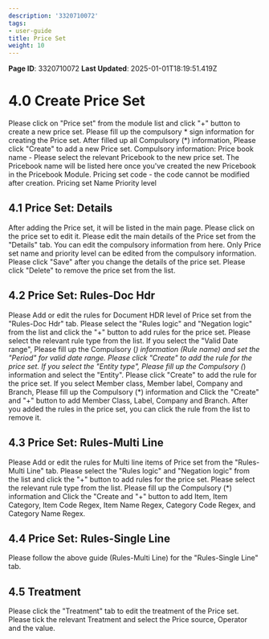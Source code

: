 ```yaml
---
description: '3320710072'
tags:
- user-guide
title: Price Set
weight: 10
---
```


**Page ID**: 3320710072
**Last Updated**: 2025-01-01T18:19:51.419Z
# 4.0 Create Price Set
Please click on "Price set" from the module list and click "+" button to create a new price set.
Please fill up the compulsory * sign information for creating the Price set. After filled up all Compulsory (*) information, Please click "Create" to add a new Price set.
Compulsory information:
Price book name - Please select the relevant Pricebook to the new price set. The Pricebook name will be listed here once you've created the new Pricebook in the Pricebook Module.
Pricing set code - the code cannot be modified after creation.
Pricing set Name
Priority level
## 4.1 Price Set: Details
After adding the Price set, it will be listed in the main page. Please click on the price set to edit it.
Please edit the main details of the Price set from the "Details" tab.
You can edit the compulsory information from here. Only Price set name and priority level can be edited from the compulsory information.
Please click "Save" after you change the details of the price set.
Please click "Delete" to remove the price set from the list.
## 4.2 Price Set: Rules-Doc Hdr
Please Add or edit the rules for Document HDR level of Price set from the "Rules-Doc Hdr" tab.
Please select the "Rules logic" and "Negation logic" from the list and click the "+" button to add rules for the price set.
Please select the relevant rule type from the list.
If you select the "Valid Date range", Please fill up the Compulsory (*) information (Rule name) and set the "Period" for valid date range. Please click "Create" to add the rule for the price set.
If you select the "Entity type", Please fill up the Compulsory (*) information and select the "Entity". Please click "Create" to add the rule for the price set.
If you select Member class, Member label, Company and Branch, Please fill up the Compulsory (*) information and Click the "Create" and "+" button to add Member Class, Label, Company and Branch.
After you added the rules in the price set, you can click the rule from the list to remove it.
## 4.3 Price Set: Rules-Multi Line
Please Add or edit the rules for Multi line items of Price set from the "Rules-Multi Line" tab.
Please select the "Rules logic" and "Negation logic" from the list and click the "+" button to add rules for the price set.
Please select the relevant rule type from the list.
Please fill up the Compulsory (*) information and Click the "Create and "+" button to add Item, Item Category, Item Code Regex, Item Name Regex, Category Code Regex, and Category Name Regex.
## 4.4 Price Set: Rules-Single Line
Please follow the above guide (Rules-Multi Line) for the "Rules-Single Line" tab.
## 4.5 Treatment
Please click the "Treatment" tab to edit the treatment of the Price set.
Please tick the relevant Treatment and select the Price source, Operator and the value.